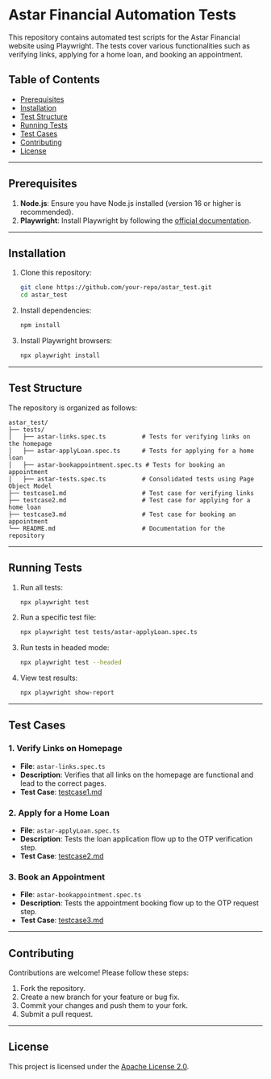 # Astar Financial Automation Tests

This repository contains automated test scripts for the Astar Financial website using Playwright. The tests cover various functionalities such as verifying links, applying for a home loan, and booking an appointment.

## Table of Contents
- [Prerequisites](#prerequisites)
- [Installation](#installation)
- [Test Structure](#test-structure)
- [Running Tests](#running-tests)
- [Test Cases](#test-cases)
- [Contributing](#contributing)
- [License](#license)

---

## Prerequisites
1. **Node.js**: Ensure you have Node.js installed (version 16 or higher is recommended).
2. **Playwright**: Install Playwright by following the [official documentation](https://playwright.dev/docs/intro).

---

## Installation
1. Clone this repository:
   ```bash
   git clone https://github.com/your-repo/astar_test.git
   cd astar_test
   ```

2. Install dependencies:
   ```bash
   npm install
   ```

3. Install Playwright browsers:
   ```bash
   npx playwright install
   ```

---

## Test Structure
The repository is organized as follows:

```
astar_test/
├── tests/
│   ├── astar-links.spec.ts          # Tests for verifying links on the homepage
│   ├── astar-applyLoan.spec.ts      # Tests for applying for a home loan
│   ├── astar-bookappointment.spec.ts # Tests for booking an appointment
│   ├── astar-tests.spec.ts          # Consolidated tests using Page Object Model
├── testcase1.md                     # Test case for verifying links
├── testcase2.md                     # Test case for applying for a home loan
├── testcase3.md                     # Test case for booking an appointment
└── README.md                        # Documentation for the repository
```

---

## Running Tests
1. Run all tests:
   ```bash
   npx playwright test
   ```

2. Run a specific test file:
   ```bash
   npx playwright test tests/astar-applyLoan.spec.ts
   ```

3. Run tests in headed mode:
   ```bash
   npx playwright test --headed
   ```

4. View test results:
   ```bash
   npx playwright show-report
   ```

---

## Test Cases
### 1. Verify Links on Homepage
- **File**: `astar-links.spec.ts`
- **Description**: Verifies that all links on the homepage are functional and lead to the correct pages.
- **Test Case**: [testcase1.md](testcase1.md)

### 2. Apply for a Home Loan
- **File**: `astar-applyLoan.spec.ts`
- **Description**: Tests the loan application flow up to the OTP verification step.
- **Test Case**: [testcase2.md](testcase2.md)

### 3. Book an Appointment
- **File**: `astar-bookappointment.spec.ts`
- **Description**: Tests the appointment booking flow up to the OTP request step.
- **Test Case**: [testcase3.md](testcase3.md)

---

## Contributing
Contributions are welcome! Please follow these steps:
1. Fork the repository.
2. Create a new branch for your feature or bug fix.
3. Commit your changes and push them to your fork.
4. Submit a pull request.

---

## License
This project is licensed under the [Apache License 2.0](https://www.apache.org/licenses/LICENSE-2.0).
